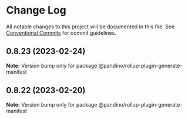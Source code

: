 # Change Log

All notable changes to this project will be documented in this file.
See [Conventional Commits](https://conventionalcommits.org) for commit guidelines.

## 0.8.23 (2023-02-24)

**Note:** Version bump only for package @pandino/rollup-plugin-generate-manifest

## 0.8.22 (2023-02-20)

**Note:** Version bump only for package @pandino/rollup-plugin-generate-manifest
